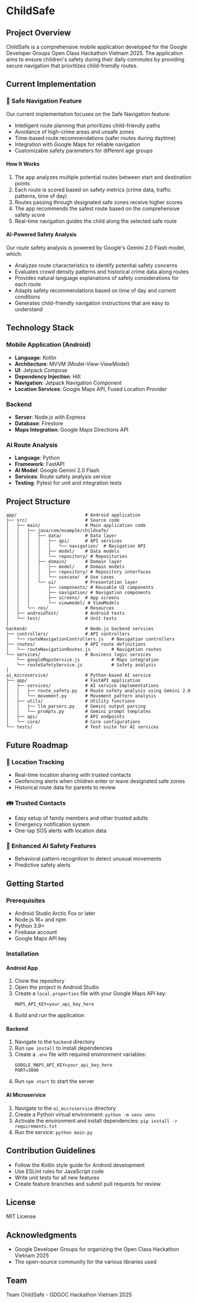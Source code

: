 # ChildSafe

## Project Overview
ChildSafe is a comprehensive mobile application developed for the Google Developer Groups Open Class Hackathon Vietnam 2025. The application aims to ensure children's safety during their daily commutes by providing secure navigation that prioritizes child-friendly routes.

## Current Implementation

### 🧭 Safe Navigation Feature
Our current implementation focuses on the Safe Navigation feature:

- Intelligent route planning that prioritizes child-friendly paths
- Avoidance of high-crime areas and unsafe zones
- Time-based route recommendations (safer routes during daytime)
- Integration with Google Maps for reliable navigation
- Customizable safety parameters for different age groups

#### How It Works
1. The app analyzes multiple potential routes between start and destination points
2. Each route is scored based on safety metrics (crime data, traffic patterns, time of day)
3. Routes passing through designated safe zones receive higher scores
4. The app recommends the safest route based on the comprehensive safety score
5. Real-time navigation guides the child along the selected safe route

#### AI-Powered Safety Analysis
Our route safety analysis is powered by Google's Gemini 2.0 Flash model, which:
- Analyzes route characteristics to identify potential safety concerns
- Evaluates crowd density patterns and historical crime data along routes
- Provides natural language explanations of safety considerations for each route
- Adapts safety recommendations based on time of day and current conditions
- Generates child-friendly navigation instructions that are easy to understand

## Technology Stack

### Mobile Application (Android)
- **Language**: Kotlin
- **Architecture**: MVVM (Model-View-ViewModel)
- **UI**: Jetpack Compose
- **Dependency Injection**: Hilt
- **Navigation**: Jetpack Navigation Component
- **Location Services**: Google Maps API, Fused Location Provider

### Backend
- **Server**: Node.js with Express
- **Database**: Firestore
- **Maps Integration**: Google Maps Directions API

### AI Route Analysis
- **Language**: Python
- **Framework**: FastAPI
- **AI Model**: Google Gemini 2.0 Flash
- **Services**: Route safety analysis service
- **Testing**: Pytest for unit and integration tests

## Project Structure
```
app/                          # Android application
├── src/                      # Source code
│   ├── main/                 # Main application code
│   │   ├── java/com/example/childsafe/
│   │   │   ├── data/         # Data layer
│   │   │   │   ├── api/      # API services
│   │   │   │   │   └── navigation/  # Navigation API
│   │   │   │   ├── model/    # Data models
│   │   │   │   └── repository/ # Repositories
│   │   │   ├── domain/       # Domain layer
│   │   │   │   ├── model/    # Domain models
│   │   │   │   ├── repository/ # Repository interfaces
│   │   │   │   └── usecase/  # Use cases
│   │   │   └── ui/           # Presentation layer
│   │   │       ├── components/ # Reusable UI components
│   │   │       ├── navigation/ # Navigation components
│   │   │       ├── screens/  # App screens
│   │   │       └── viewmodel/ # ViewModels
│   │   └── res/              # Resources
│   ├── androidTest/          # Android tests
│   └── test/                 # Unit tests
│
backend/                      # Node.js backend services
├── controllers/              # API controllers
│   └── routeNavigationControllers.js   # Navigation controllers
├── routes/                   # API route definitions
│   └── routeNavigationRoutes.js        # Navigation routes
└── services/                 # Business logic services
    └── googleMapsService.js            # Maps integration
    └── routeSafetyService.js           # Safety analysis
│
ai_microservice/              # Python-based AI service
├── app/                      # FastAPI application
│   ├── services/             # AI service implementations
│   │   ├── route_safety.py   # Route safety analysis using Gemini 2.0
│   │   └── movement.py       # Movement pattern analysis
│   ├── utils/                # Utility functions
│   │   ├── llm_parsers.py    # Gemini output parsing
│   │   └── prompts.py        # Gemini prompt templates
│   ├── api/                  # API endpoints
│   └── core/                 # Core configurations
└── tests/                    # Test suite for AI services
```

## Future Roadmap

### 📍 Location Tracking
- Real-time location sharing with trusted contacts
- Geofencing alerts when children enter or leave designated safe zones
- Historical route data for parents to review

### 👪 Trusted Contacts
- Easy setup of family members and other trusted adults
- Emergency notification system
- One-tap SOS alerts with location data

### 🤖 Enhanced AI Safety Features
- Behavioral pattern recognition to detect unusual movements
- Predictive safety alerts

## Getting Started

### Prerequisites
- Android Studio Arctic Fox or later
- Node.js 16+ and npm
- Python 3.9+
- Firebase account
- Google Maps API key

### Installation

#### Android App
1. Clone the repository
2. Open the project in Android Studio
3. Create a `local.properties` file with your Google Maps API key:
   ```properties
   MAPS_API_KEY=your_api_key_here
   ```
4. Build and run the application

#### Backend
1. Navigate to the `backend` directory
2. Run `npm install` to install dependencies
3. Create a `.env` file with required environment variables:
   ```
   GOOGLE_MAPS_API_KEY=your_api_key_here
   PORT=3000
   ```
4. Run `npm start` to start the server

#### AI Microservice
1. Navigate to the `ai_microservice` directory
2. Create a Python virtual environment: `python -m venv venv`
3. Activate the environment and install dependencies: `pip install -r requirements.txt`
4. Run the service: `python main.py`

## Contribution Guidelines
- Follow the Kotlin style guide for Android development
- Use ESLint rules for JavaScript code
- Write unit tests for all new features
- Create feature branches and submit pull requests for review

## License
MIT License

## Acknowledgments
- Google Developer Groups for organizing the Open Class Hackathon Vietnam 2025
- The open-source community for the various libraries used

## Team
Team ChildSafe - GDGOC Hackathon Vietnam 2025